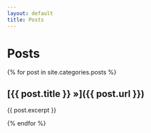 ```yaml
---
layout: default
title: Posts
---
```


# Posts

{% for post in site.categories.posts %}

## [{{ post.title }} »]({{ post.url }})

{{ post.excerpt }}
  
{% endfor %}
